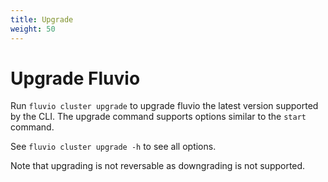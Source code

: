 ```yaml
---
title: Upgrade
weight: 50
---
```


# Upgrade Fluvio

Run `fluvio cluster upgrade` to upgrade fluvio the latest version supported by the CLI. The upgrade command supports options similar to the `start` command.

See `fluvio cluster upgrade -h` to see all options.


Note that upgrading is not reversable as downgrading is not supported.